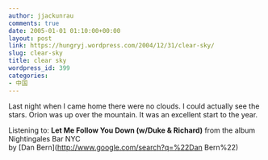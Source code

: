 ```yaml
---
author: jjackunrau
comments: true
date: 2005-01-01 01:10:00+00:00
layout: post
link: https://hungryj.wordpress.com/2004/12/31/clear-sky/
slug: clear-sky
title: clear sky
wordpress_id: 399
categories:
- 中国
---
```


Last night when I came home there were no clouds.  I could actually see the stars.  Orion was up over the mountain.  It was an excellent start to the year.  
  
Listening to: **Let Me Follow You Down (w/Duke & Richard)** from the album Nightingales Bar  NYC   
by [Dan Bern](http://www.google.com/search?q=%22Dan Bern%22)
